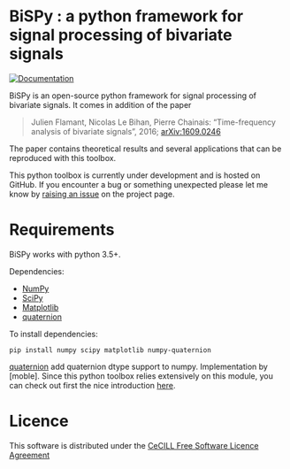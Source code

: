 # BiSPy : a python framework for signal processing of bivariate signals

[![Documentation](https://readthedocs.org/projects/bispy/badge/?style=default)](https://bispy.readthedocs.org)

BiSPy is an open-source python framework for signal processing of bivariate signals. It comes in addition of the paper

>   Julien Flamant, Nicolas Le Bihan, Pierre Chainais: “Time-frequency analysis of bivariate signals”, 2016; [arXiv:1609.0246](http://arxiv.org/abs/1609.02463)

The paper contains theoretical results and several applications that can be reproduced with this toolbox.

This python toolbox is currently under development and is hosted on GitHub. If you encounter a bug or something unexpected please let me know by [raising an issue](https://github.com/jflamant/bispy/issues) on the project page.

Requirements
============
BiSPy works with python 3.5+.

Dependencies:
 -   [NumPy](http://www.numpy.org)
 -   [SciPy](https://www.scipy.org)
 -   [Matplotlib](http://matplotlib.org)
 -   [quaternion](https://github.com/moble/quaternion)

To install dependencies:
```shell
pip install numpy scipy matplotlib numpy-quaternion
```

[quaternion](https://github.com/moble/quaternion) add quaternion dtype support to numpy. Implementation by [moble]. Since this python toolbox relies extensively on this module, you can check out first the nice introduction [here](https://github.com/moble).


Licence
=======
This software is distributed under the [CeCILL Free Software Licence Agreement](http://www.cecill.info/licences/Licence_CeCILL_V2-en.html) 
